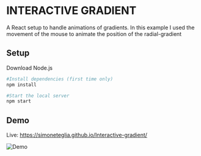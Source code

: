 # INTERACTIVE GRADIENT

A React setup to handle animations of gradients. In this example I used the movement of the mouse to animate the position of the radial-gradient

## Setup

Download Node.js

```bash
#Install dependencies (first time only)
npm install

#Start the local server
npm start

```

## Demo

Live: https://simoneteglia.github.io/Interactive-gradient/

![Demo](demo-gif.gif)

